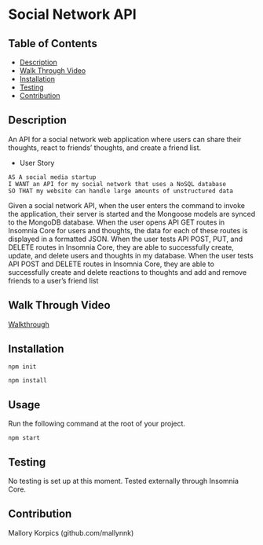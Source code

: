 # Social Network API

## Table of Contents
  - [Description](#description)
  - [Walk Through Video](#walk-through-video)
  - [Installation](#installation)
  - [Testing](#testing)
  - [Contribution](#contribution)

## Description
An API for a social network web application where users can share their thoughts, react to friends’ thoughts, and create a friend list.

- User Story
```
AS A social media startup
I WANT an API for my social network that uses a NoSQL database
SO THAT my website can handle large amounts of unstructured data
```

Given a social network API, when the user enters the command to invoke the application, their server is started and the Mongoose models are synced to the MongoDB database. When the user opens API GET routes in Insomnia Core for users and thoughts, the data for each of these routes is displayed in a formatted JSON. When the user tests API POST, PUT, and DELETE routes in Insomnia Core, they are able to successfully create, update, and delete users and thoughts in my database. When the user tests API POST and DELETE routes in Insomnia Core, they are able to successfully create and delete reactions to thoughts and add and remove friends to a user’s friend list

## Walk Through Video
[Walkthrough](https://drive.google.com/file/d/1OaQ1tAqsZlzTTC_atDNG-M2NmvhO7DHL/view)

## Installation
`npm init`

`npm install`
  
## Usage
Run the following command at the root of your project.

`npm start`

## Testing
No testing is set up at this moment. Tested externally through Insomnia Core.

## Contribution
Mallory Korpics (github.com/mallynnk)